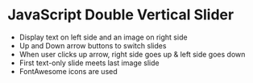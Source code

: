 # JavaScript Double Vertical Slider

- Display text on left side and an image on right side
- Up and Down arrow buttons to switch slides
- When user clicks up arrow, right side goes up & left side goes down
- First text-only slide meets last image slide
- FontAwesome icons are used